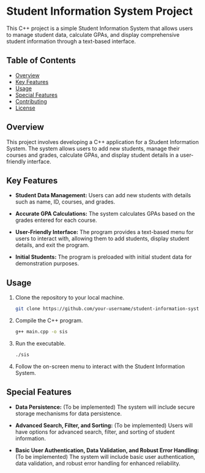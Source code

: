# Student Information System Project

This C++ project is a simple Student Information System that allows users to manage student data, calculate GPAs, and display comprehensive student information through a text-based interface.

## Table of Contents

- [Overview](#overview)
- [Key Features](#key-features)
- [Usage](#usage)
- [Special Features](#special-features)
- [Contributing](#contributing)
- [License](#license)

## Overview

This project involves developing a C++ application for a Student Information System. The system allows users to add new students, manage their courses and grades, calculate GPAs, and display student details in a user-friendly interface.

## Key Features

- **Student Data Management:** Users can add new students with details such as name, ID, courses, and grades.

- **Accurate GPA Calculations:** The system calculates GPAs based on the grades entered for each course.

- **User-Friendly Interface:** The program provides a text-based menu for users to interact with, allowing them to add students, display student details, and exit the program.

- **Initial Students:** The program is preloaded with initial student data for demonstration purposes.

## Usage

1. Clone the repository to your local machine.
   ```bash
   git clone https://github.com/your-username/student-information-system.git
   ```

2. Compile the C++ program.
   ```bash
   g++ main.cpp -o sis
   ```

3. Run the executable.
   ```bash
   ./sis
   ```

4. Follow the on-screen menu to interact with the Student Information System.

## Special Features

- **Data Persistence:** (To be implemented) The system will include secure storage mechanisms for data persistence.

- **Advanced Search, Filter, and Sorting:** (To be implemented) Users will have options for advanced search, filter, and sorting of student information.

- **Basic User Authentication, Data Validation, and Robust Error Handling:** (To be implemented) The system will include basic user authentication, data validation, and robust error handling for enhanced reliability.


